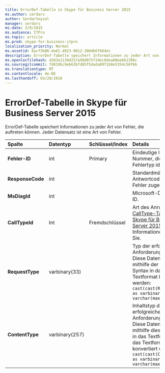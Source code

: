```yaml
---
title: ErrorDef-Tabelle in Skype für Business Server 2015
ms.author: serdars
author: SerdarSoysal
manager: serdars
ms.date: 3/9/2015
ms.audience: ITPro
ms.topic: article
ms.prod: skype-for-business-itpro
localization_priority: Normal
ms.assetid: 6acf3b86-da61-4923-9812-300db6f66dec
description: ErrorDef-Tabelle speichert Informationen zu jeder Art von Fehler, die auftreten können. Jeder Datensatz ist eine Art von Fehler.
ms.openlocfilehash: 4583e1130d257a99d075f2dec0dea80ee6b1390c
ms.sourcegitcommit: 7d819bc9eb63bfd85f5dada09f1b8e5354c56f6b
ms.translationtype: MT
ms.contentlocale: de-DE
ms.lasthandoff: 03/28/2018
---
```

# <a name="errordef-table-in-skype-for-business-server-2015"></a>ErrorDef-Tabelle in Skype für Business Server 2015
 
ErrorDef-Tabelle speichert Informationen zu jeder Art von Fehler, die auftreten können. Jeder Datensatz ist eine Art von Fehler.
  
|**Spalte**|**Datentyp**|**Schlüssel/Index**|**Details**|
|:-----|:-----|:-----|:-----|
|**Fehler-ID** <br/> |int  <br/> |Primary  <br/> |Eindeutige ID-Nummer, die diesen Fehlertyp identifiziert.  <br/> |
|**ResponseCode** <br/> |int  <br/> | <br/> |Standardmäßige SIP-Antwortcode diesem Fehler zugeordnet ist.  <br/> |
|**MsDiagId** <br/> |int  <br/> | <br/> |Microsoft-Diagnose-ID.  <br/> |
|**CallTypeId** <br/> |Int  <br/> |Fremdschlüssel  <br/> |Art des Anrufs. [CallType-Tabelle in Skype für Business Server 2015](calltype.md) Weitere Informationen finden Sie. <br/> |
|**RequestType** <br/> |varbinary(33)  <br/> | <br/> |Typ der erfolgreichen Anforderung.  <br/> Diese Daten können mithilfe der folgenden Syntax in das Textformat konvertiert werden:  <br/>  `cast(cast(RequestType as varbinary(max)) as varchar(max))` <br/> |
|**ContentType** <br/> |varbinary(257)  <br/> | <br/> |Inhaltstyp der erfolgreichen Anforderung.  <br/> Diese Daten können mithilfe dieser Syntax in das Textformat in das Textformat konvertiert werden:  <br/>  `cast(cast(ContentType as varbinary(max)) as varchar(max))` <br/> |
   

